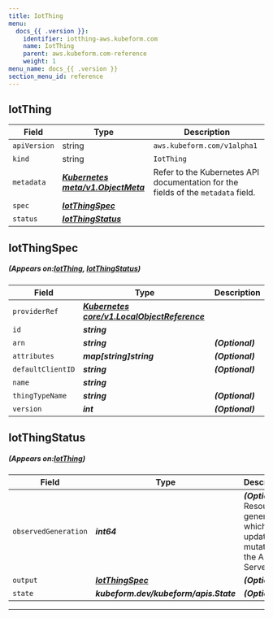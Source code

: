 ```yaml
---
title: IotThing
menu:
  docs_{{ .version }}:
    identifier: iotthing-aws.kubeform.com
    name: IotThing
    parent: aws.kubeform.com-reference
    weight: 1
menu_name: docs_{{ .version }}
section_menu_id: reference
---
```


## IotThing
| Field | Type | Description |
| ------ | ----- | ----------- |
| `apiVersion` | string | `aws.kubeform.com/v1alpha1` |
|    `kind` | string | `IotThing` |
| `metadata` | ***[Kubernetes meta/v1.ObjectMeta](https://kubernetes.io/docs/reference/generated/kubernetes-api/v1.13/#objectmeta-v1-meta)***|Refer to the Kubernetes API documentation for the fields of the `metadata` field.|
| `spec` | ***[IotThingSpec](#IotThingSpec)***||
| `status` | ***[IotThingStatus](#IotThingStatus)***||
## IotThingSpec
##### (Appears on:[IotThing](#IotThing), [IotThingStatus](#IotThingStatus))
| Field | Type | Description |
| ------ | ----- | ----------- |
| `providerRef` | ***[Kubernetes core/v1.LocalObjectReference](https://kubernetes.io/docs/reference/generated/kubernetes-api/v1.13/#localobjectreference-v1-core)***||
| `id` | ***string***||
| `arn` | ***string***| ***(Optional)*** |
| `attributes` | ***map[string]string***| ***(Optional)*** |
| `defaultClientID` | ***string***| ***(Optional)*** |
| `name` | ***string***||
| `thingTypeName` | ***string***| ***(Optional)*** |
| `version` | ***int***| ***(Optional)*** |
## IotThingStatus
##### (Appears on:[IotThing](#IotThing))
| Field | Type | Description |
| ------ | ----- | ----------- |
| `observedGeneration` | ***int64***| ***(Optional)*** Resource generation, which is updated on mutation by the API Server.|
| `output` | ***[IotThingSpec](#IotThingSpec)***| ***(Optional)*** |
| `state` | ***kubeform.dev/kubeform/apis.State***| ***(Optional)*** |
---
